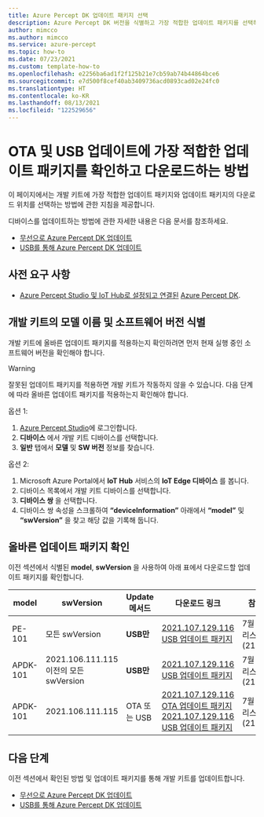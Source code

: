 ```yaml
---
title: Azure Percept DK 업데이트 패키지 선택
description: Azure Percept DK 버전을 식별하고 가장 적합한 업데이트 패키지를 선택하는 방법
author: mimcco
ms.author: mimcco
ms.service: azure-percept
ms.topic: how-to
ms.date: 07/23/2021
ms.custom: template-how-to
ms.openlocfilehash: e2256ba6ad1f2f125b21e7cb59ab74b44864bce6
ms.sourcegitcommit: e7d500f8cef40ab3409736acd0893cad02e24fc0
ms.translationtype: HT
ms.contentlocale: ko-KR
ms.lasthandoff: 08/13/2021
ms.locfileid: "122529656"
---
```

# <a name="how-to-determine-and-download-the-best-update-package-for-ota-and-usb-updates"></a>OTA 및 USB 업데이트에 가장 적합한 업데이트 패키지를 확인하고 다운로드하는 방법

이 페이지에서는 개발 키트에 가장 적합한 업데이트 패키지와 업데이트 패키지의 다운로드 위치를 선택하는 방법에 관한 지침을 제공합니다.

디바이스를 업데이트하는 방법에 관한 자세한 내용은 다음 문서를 참조하세요.
- [무선으로 Azure Percept DK 업데이트](./how-to-update-over-the-air.md)
- [USB를 통해 Azure Percept DK 업데이트](./how-to-update-via-usb.md)


## <a name="prerequisites"></a>사전 요구 사항

- [Azure Percept Studio 및 IoT Hub로 설정되고 연결된](./quickstart-percept-dk-set-up.md) [Azure Percept DK](https://go.microsoft.com/fwlink/?linkid=2155270).

## <a name="identify-the-model-name-and-software-version-of-your-dev-kit"></a>개발 키트의 모델 이름 및 소프트웨어 버전 식별
개발 키트에 올바른 업데이트 패키지를 적용하는지 확인하려면 먼저 현재 실행 중인 소프트웨어 버전을 확인해야 합니다.

> [!WARNING]
> 잘못된 업데이트 패키지를 적용하면 개발 키트가 작동하지 않을 수 있습니다. 다음 단계에 따라 올바른 업데이트 패키지를 적용하는지 확인해야 합니다.

옵션 1:
1. [Azure Percept Studio](./overview-azure-percept-studio.md)에 로그인합니다.
2. **디바이스** 에서 개발 키트 디바이스를 선택합니다.
3. **일반** 탭에서 **모델** 및 **SW 버전** 정보를 찾습니다.

옵션 2:
1. Microsoft Azure Portal에서 **IoT Hub** 서비스의 **IoT Edge 디바이스** 를 봅니다.
2. 디바이스 목록에서 개발 키트 디바이스를 선택합니다.
3. **디바이스 쌍** 을 선택합니다.
4. 디바이스 쌍 속성을 스크롤하여 **“deviceInformation”** 아래에서 **“model”** 및 **“swVersion”** 을 찾고 해당 값을 기록해 둡니다.

## <a name="determine-the-correct-update-package"></a>올바른 업데이트 패키지 확인
이전 섹션에서 식별된 **model**, **swVersion** 을 사용하여 아래 표에서 다운로드할 업데이트 패키지를 확인합니다.


|model  |swVersion  |Update 메서드  |다운로드 링크  |참고  |
|---------|---------|---------|---------|---------|
|PE-101     |모든 swVersion       |**USB만**         |[2021.107.129.116 USB 업데이트 패키지](https://go.microsoft.com/fwlink/?linkid=2169086)         |7월 릴리스(2107)         |
|APDK-101     |2021.106.111.115 이전의 모든 swVersion |**USB만**         |[2021.107.129.116 USB 업데이트 패키지](https://go.microsoft.com/fwlink/?linkid=2169086)         |7월 릴리스(2107)         |
|APDK-101     |2021.106.111.115        |OTA 또는 USB       |[2021.107.129.116 OTA 업데이트 패키지](https://go.microsoft.com/fwlink/?linkid=2169245)<br>[2021.107.129.116 USB 업데이트 패키지](https://go.microsoft.com/fwlink/?linkid=2169086)        |7월 릴리스(2107)         |


## <a name="next-steps"></a>다음 단계
이전 섹션에서 확인된 방법 및 업데이트 패키지를 통해 개발 키트를 업데이트합니다.
- [무선으로 Azure Percept DK 업데이트](./how-to-update-over-the-air.md)
- [USB를 통해 Azure Percept DK 업데이트](./how-to-update-via-usb.md)
